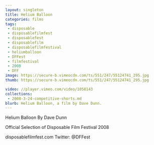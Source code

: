 ```yaml
---
layout: singleton
title: Helium Balloon
categories: films
tags:
 - disposable
 - disposablefilmfest
 - disposablefest
 - disposablefilm
 - disposablefilmfestival
 - heliumballoon
 - DFFest
 - filmfestival
 - 2008
 - DFF
image: https://secure-b.vimeocdn.com/ts/551/247/55124741_295.jpg
thumb: https://secure-b.vimeocdn.com/ts/551/247/55124741_295.jpg

video: //player.vimeo.com/video/1058143
collections:
 - 2008-3-24-competitive-shorts.md
blurb: Helium Balloon, a film by Dave Dunn.
---
```


Helium Balloon
By Dave Dunn

Official Selection of Disposable Film Festival 2008

disposablefilmfest.com
Twitter: @DFFest